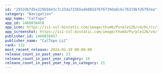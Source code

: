 ```yaml
---
id: "1932dbfd5e229b5643c7c23da72365ade002d76f6739da6c6c76319bfd5f92ea"
category: "Navigation"
app_name: "CalTopo"
app_id: 1460038458
app_icon: https://is1-ssl.mzstatic.com/image/thumb/Purple126/v4/bc/cc/7d/bccc7d7d-af60-521f-4cd8-c2cfd33bb252/AppIcon-0-1x_U007emarketing-0-7-0-85-220.png/1024x1024bb.png
app_screenshot: https://is1-ssl.mzstatic.com/image/thumb/Purple126/v4/11/81/14/118114d8-8fd7-41ef-c1e2-6ff8d9480973/21fa0569-ddb7-4478-925c-8ffa278068d7_App_store_6.5_inch_panel_1.jpg/1284x2778bb.png
publisher_id: 1460038457
publisher_name: "CalTopo LLC"
rank: 132
most_recent_release: 2024-01-10 00:00:00
release_count_in_past_year: 23
release_count_in_past_year_category: 10
release_count_in_past_year_top_in_category: 21
---
```

